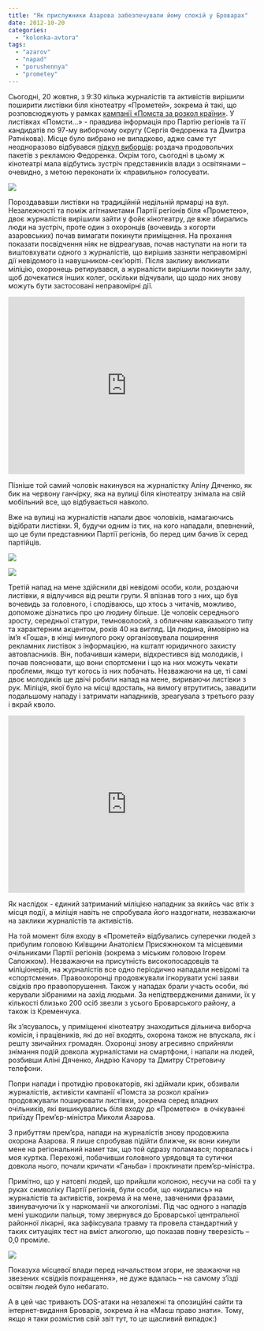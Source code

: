 ```yaml
---
title: "Як прислужники Азарова забезпечували йому спокій у Броварах"
date: 2012-10-20
categories: 
  - "kolonka-avtora"
tags: 
  - "azarov"
  - "napad"
  - "porushennya"
  - "prometey"
---
```


Сьогодні, 20 жовтня, з 9:30 кілька журналістів та активістів вирішили поширити листівки біля кінотеатру «Прометей», зокрема й такі, що розповсюджують у рамках [кампанії «Помста за розкол країни»](http://uk.wikipedia.org/wiki/%D0%9F%D0%BE%D0%BC%D1%81%D1%82%D0%B0_%D0%B7%D0%B0_%D1%80%D0%BE%D0%B7%D0%BA%D0%BE%D0%BB_%D0%BA%D1%80%D0%B0%D1%97%D0%BD%D0%B8). У листівках «Помсти…» - правдива інформація про Партію регіонів та її кандидатів по 97-му виборчому округу (Сергія Федоренка та Дмитра Ратнікова). Місце було вибрано не випадково, адже саме тут неодноразово відбувався [підкуп виборців](https://mpz.brovary.org/gromadski-aktivisti-zafiksuvali-fakt-pidkupu-vibortsiv-z-boku-kandidata-vid-vladi/): роздача продовольчих пакетів з рекламою Федоренка. Окрім того, сьогодні в цьому ж кінотеатрі мала відбутись зустріч представників влади з освітянами – очевидно, з метою переконати їх «правильно» голосувати.

[![](https://mpz.brovary.org/wp-content/uploads/2012/10/Kopiya-DSC00768.jpg)](https://mpz.brovary.org/wp-content/uploads/2012/10/Kopiya-DSC00768.jpg)

Пороздававши листівки на традиційній недільній ярмарці на вул. Незалежності та поміж агітнаметами Партії регіонів біля «Прометею», двоє журналістів вирішили зайти у фойє кінотеатру, де вже збирались люди на зустріч, проте один з охоронців (вочевидь з когорти азаровських) почав вимагати покинути приміщення. На прохання показати посвідчення ніяк не відреагував, почав наступати на ноги та виштовхувати одного з журналістів, що вирішив зазняти неправомірні дії невідомого із навушником-сек’юріті. Після заклику викликати міліцію, охоронець ретирувався, а журналісти вирішили покинути залу, щоб дочекатися інших колег, оскільки відчували, що щодо них знову можуть бути застосовані неправомірні дії.

<iframe width="480" height="360" src="http://www.youtube.com/embed/12ELtfz8G6w" frameborder="0" allowfullscreen></iframe>

Пізніше той самий чоловік накинувся на журналістку Аліну Дяченко, як бик на червону ганчірку, яка на вулиці біля кінотеатру знімала на свій мобільний все, що відбувається навколо.

Вже на вулиці на журналістів напали двоє чоловіків, намагаючись відібрати листівки. Я, будучи одним із тих, на кого нападали, впевнений, що це були представники Партії регіонів, бо перед цим бачив їх серед  партійців.

[![](https://mpz.brovary.org/wp-content/uploads/2012/10/Image000012.jpg)](https://mpz.brovary.org/wp-content/uploads/2012/10/Image000012.jpg)

[![](https://mpz.brovary.org/wp-content/uploads/2012/10/Image000022.jpg)](https://mpz.brovary.org/wp-content/uploads/2012/10/Image000022.jpg)

Третій напад на мене здійснили дві невідомі особи, коли, роздаючи листівки, я відлучився від решти групи. Я впізнав того з них, що був вочевидь за головного, і сподіваюсь, що хтось з читачів, можливо, допоможе дізнатись про цю людину більше. Це чоловік середнього зросту, середньої статури, темноволосий, з обличчям кавказького типу та характерним акцентом, років 40 на вигляд. Ця людина, ймовірно на ім’я «Гоша», в кінці минулого року організовувала поширення рекламних листівок з інформацією, на кшталт юридичного захисту автовласників. Він, побачивши камери, відхрестився від молодиків, і почав пояснювати, що вони спортсмени і що на них можуть чекати проблеми, якщо тут когось із них побачать. Незважаючи на це, ті самі двоє молодиків ще двічі робили напад на мене, вириваючи листівки з рук. Міліція, якої було на місці вдосталь, на вимогу втрутитись, завадити подальшому нападу і затримати нападників, зреагувала з третього разу і вкрай кволо.

<iframe width="480" height="360" src="http://www.youtube.com/embed/psuiAJG76gc" frameborder="0" allowfullscreen></iframe>

Як наслідок - єдиний затриманий міліцією нападник за якийсь час втік з місця події, а міліція навіть не спробувала його наздогнати, незважаючи на заклики журналістів та активістів.

На той момент біля входу в «Прометей» відбувались суперечки людей з прибулим головою Київщини Анатолієм Присяжнюком та місцевими очільниками Партії регіонів (зокрема з міським головою Ігорем Сапожком). Незважаючи на присутність високопосадовців та міліціонерів, на журналістів все одно періодично нападали невідомі та «спортсмени». Правоохоронці продовжували ігнорувати усні заяви свідків про правопорушення. Також у нападах брали участь особи, які керували зібраними на захід людьми. За непідтвердженими даними, їх у кількості близько 200 осіб звезли з усього Броварського району, а також із Кременчука.

Як з’ясувалось, у приміщенні кінотеатру знаходиться дільнича виборча комісія, і працівників, які до неї входять, охорона також не впускала, як і решту звичайних громадян. Охоронці знову агресивно сприйняли знімання подій довкола журналістами на смартфони, і напали на людей, розбивши Аліні Дяченко, Андрію Качору та Дмитру Стретовичу телефони.

Попри напади і протидію провокаторів, які здіймали крик, обзивали журналістів, активісти кампанії «Помста за розкол країни» продовжували поширювати листівки, зокрема серед владних очільників, які вишикувались біля входу до «Прометею»  в очікуванні приїзду Прем’єр-міністра Миколи Азарова.

З прибуттям прем’єра, напади на журналістів знову продовжила охорона Азарова. Я лише спробував підійти ближче, як вони кинули мене на регіональний намет так, що той одразу поламався; порвалась і моя куртка. Перехожі, побачивши головного урядовця та сутички довкола нього, почали кричати «Ганьба» і проклинати прем’єр-міністра.

Примітно, що у натовпі людей, що прийшли колоною, несучи на собі та у руках символіку Партії регіонів, були особи, що «кидались» на журналістів та активістів, зокрема й на мене, завченими фразами, звинувачуючи їх у наркоманії чи алкоголізмі. Під час одного з нападів мені ушкодили пальця, тому звернувся до Броварської центральної районної лікарні, яка зафіксувала травму та провела стандартний у таких ситуаціях тест на вміст алкоголю, що показав повну тверезість – 0,0 проміле.

[![](https://mpz.brovary.org/wp-content/uploads/2012/10/Kopiya-img827.jpg)](https://mpz.brovary.org/wp-content/uploads/2012/10/Kopiya-img827.jpg)

Показуха місцевої влади перед начальством згори, не зважаючи на звезених «свідків покращення», не дуже вдалась – на самому з’їзді освітян людей було небагато.

А в цей час тривають DOS-атаки на незалежні та опозиційні сайти та інтернет-видання Броварів, зокрема й на «Маєш право знати». Тому, якщо я таки розмістив свій звіт тут, то це щасливий випадок:)
